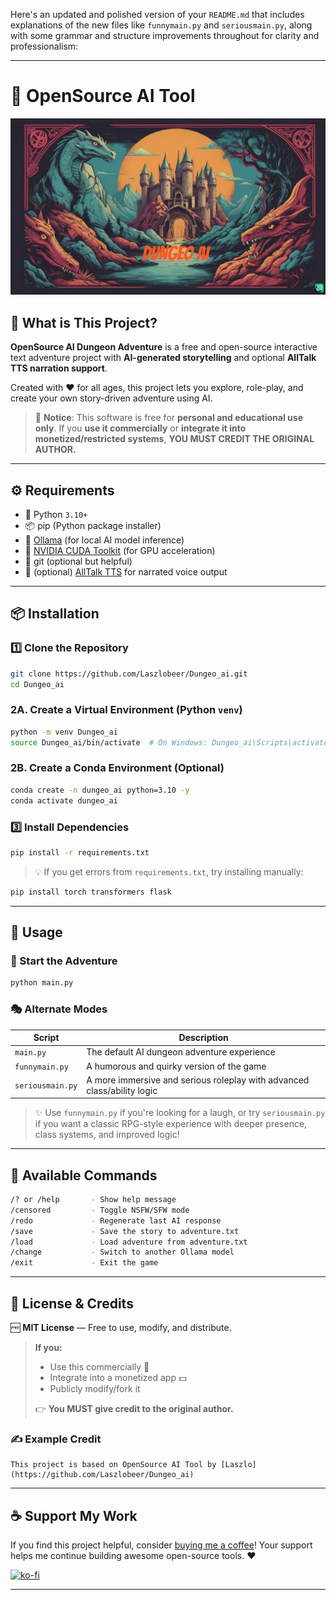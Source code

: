 Here's an updated and polished version of your `README.md` that includes explanations of the new files like `funnymain.py` and `seriousmain.py`, along with some grammar and structure improvements throughout for clarity and professionalism:

---

# 🤖 OpenSource AI Tool

![Project Banner](https://raw.githubusercontent.com/Laszlobeer/Dungeo_ai_lan_play/main/yyqWt5B%20-%20Imgur.png)

## 🌟 What is This Project?

**OpenSource AI Dungeon Adventure** is a free and open-source interactive text adventure project with **AI-generated storytelling** and optional **AllTalk TTS narration support**.

Created with ❤️ for all ages, this project lets you explore, role-play, and create your own story-driven adventure using AI.

> 🛑 **Notice**: This software is free for **personal and educational use only**.
> If you **use it commercially** or **integrate it into monetized/restricted systems**,
> **YOU MUST CREDIT THE ORIGINAL AUTHOR.**

---

## ⚙️ Requirements

* 🐍 Python `3.10+`
* 📦 pip (Python package installer)
* 🦙 [Ollama](https://ollama.com/) (for local AI model inference)
* 🧠 [NVIDIA CUDA Toolkit](https://developer.nvidia.com/cuda-toolkit) (for GPU acceleration)
* 🧰 git (optional but helpful)
* 🎤 (optional) [AllTalk TTS](https://github.com/erew123/alltalk_tts) for narrated voice output

---

## 📦 Installation

### 1️⃣ Clone the Repository

```bash
git clone https://github.com/Laszlobeer/Dungeo_ai.git
cd Dungeo_ai
```

### 2A. Create a Virtual Environment (Python `venv`)

```bash
python -m venv Dungeo_ai
source Dungeo_ai/bin/activate  # On Windows: Dungeo_ai\Scripts\activate
```

### 2B. Create a Conda Environment (Optional)

```bash
conda create -n dungeo_ai python=3.10 -y
conda activate dungeo_ai
```

### 3️⃣ Install Dependencies

```bash
pip install -r requirements.txt
```

> 💡 If you get errors from `requirements.txt`, try installing manually:

```bash
pip install torch transformers flask
```

---

## 🚀 Usage

### 🧪 Start the Adventure

```bash
python main.py
```

### 🎭 Alternate Modes

| Script           | Description                                                             |
| ---------------- | ----------------------------------------------------------------------- |
| `main.py`        | The default AI dungeon adventure experience                             |
| `funnymain.py`   | A humorous and quirky version of the game                               |
| `seriousmain.py` | A more immersive and serious roleplay with advanced class/ability logic |

> ✨ Use `funnymain.py` if you're looking for a laugh, or try `seriousmain.py` if you want a classic RPG-style experience with deeper presence, class systems, and improved logic!

---

## 💬 Available Commands

```bash
/? or /help       - Show help message  
/censored         - Toggle NSFW/SFW mode  
/redo             - Regenerate last AI response  
/save             - Save the story to adventure.txt  
/load             - Load adventure from adventure.txt  
/change           - Switch to another Ollama model  
/exit             - Exit the game  
```

---

## 📜 License & Credits

🆓 **MIT License** — Free to use, modify, and distribute.

> **If you:**
>
> * Use this commercially 🏢
> * Integrate into a monetized app 💵
> * Publicly modify/fork it
>
> 👉 **You MUST give credit to the original author.**

### ✍️ Example Credit

```
This project is based on OpenSource AI Tool by [Laszlo](https://github.com/Laszlobeer/Dungeo_ai)
```

---

## ☕ Support My Work

If you find this project helpful, consider [buying me a coffee](https://ko-fi.com/laszlobeer)!
Your support helps me continue building awesome open-source tools. ❤️

[![ko-fi](https://ko-fi.com/img/githubbutton_sm.svg)](https://ko-fi.com/laszlobeer)

---

